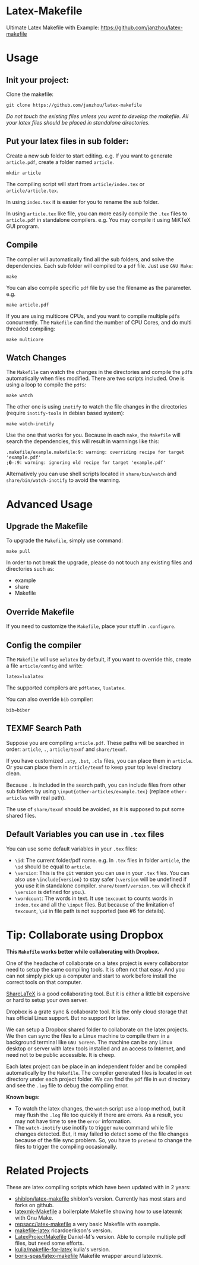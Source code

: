 # Latex-Makefile

Ultimate Latex Makefile with Example: https://github.com/janzhou/latex-makefile

# Usage

## Init your project:

Clone the makefile:

    git clone https://github.com/janzhou/latex-makefile

*Do not touch the existing files unless you want to develop the makefile. All your latex files should be placed in standalone directories.*

## Put your latex files in sub folder:

Create a new sub folder to start editing. e.g. If you want to generate ``article.pdf``, create a folder named ``article``.

    mkdir article

The compiling script will start from ``article/index.tex`` or ``article/article.tex``.

In using ``index.tex`` it is easier for you to rename the sub folder.

In using ``article.tex`` like file, you can more easily compile the ``.tex`` files to ``article.pdf`` in standalone compilers. e.g. You may compile it using MiKTeX GUI program.

## Compile

The compiler will automatically find all the sub folders, and solve the dependencies. Each sub folder will compiled to a ``pdf`` file. Just use ``GNU Make``:

    make

You can also compile specific ``pdf`` file by use the filename as the parameter. e.g.

    make article.pdf

If you are using multicore CPUs, and you want to compile multiple ``pdf``s concurrently. The ``Makefile`` can find the number of CPU Cores, and do multi threaded compiling:

    make multicore

## Watch Changes

The ``Makefile`` can watch the changes in the directories and compile the ``pdf``s automatically when files modified. There are two scripts included. One is using a loop to compile the ``pdf``s:

    make watch

The other one is using ``inotify`` to watch the file changes in the directories (require ``inotify-tools`` in debian based system):

    make watch-inotify

Use the one that works for you. Because in each ``make``, the ``Makefile`` will search the dependencies, this will result in warnnings like this:

```
.makefile/example.makefile:9: warning: overriding recipe for target 'example.pdf'
;�-:9: warning: ignoring old recipe for target 'example.pdf'
```

Alternatively you can use shell scripts located in ``share/bin/watch`` and ``share/bin/watch-inotify`` to avoid the warning.

# Advanced Usage

## Upgrade the Makefile

To upgrade the ``Makefile``, simply use command:

    make pull

In order to not break the upgrade, please do not touch any existing files and directories such as:

- example
- share
- Makefile

## Override Makefile

If you need to customize the ``Makefile``, place your stuff in ``.configure``.

## Config the compiler

The ``Makefile`` will use ``xelatex`` by default, if you want to override this, create a file ``article/config`` and write:

    latex=lualatex

The supported compilers are ``pdflatex``, ``lualatex``.

You can also override ``bib`` compiler:

    bib=biber

## TEXMF Search Path

Suppose you are compiling ``article.pdf``. These paths will be searched in order: ``article``, ``.``, ``article/texmf`` and ``share/texmf``.

If you have customized ``.sty``, ``.bst``, ``.cls`` files, you can place them in ``article``. Or you can place them in ``article/texmf`` to keep your top level directory clean.

Because ``.`` is included in the search path, you can include files from other sub folders by using ``\input{other-articles/example.tex}`` (replace ``other-articles`` with real path).

The use of ``share/texmf`` should be avoided, as it is supposed to put some shared files.

## Default Variables you can use in ``.tex`` files

You can use some default variables in your ``.tex`` files:

- ``\id``: The current folder/pdf name. e.g. In ``.tex`` files in folder ``article``, the ``\id`` should be equal to ``article``.
- ``\version``: This is the ``git`` version you can use in your ``.tex`` files. You can also use ``\include{version}`` to stay safer (``\version`` will be undefined if you use it in standalone compiler. ``share/texmf/version.tex`` will check if ``\version`` is defined for you.).
- ``\wordcount``: The words in text. It use ``texcount`` to counts words in ``index.tex`` and all the ``\input`` files. But because of the limitation of ``texcount``, ``\id`` in file path is not supported (see #6 for details).

# Tip: Collaborate using Dropbox

**This ``Makefile`` works better while collaborating with Dropbox.**

One of the headache of collaborate on a latex project is every collaborator need to setup the same compiling tools. It is often not that easy. And you can not simply pick up a computer and start to work before install the correct tools on that computer.

[ShareLaTeX](https://www.sharelatex.com) is a good collaborating tool. But it is either a little bit expensive or hard to setup your own server.

Dropbox is a grate sync \& collaborate tool. It is the only cloud storage that has official Linux support. But no support for latex.

We can setup a Dropbox shared folder to collaborate on the latex projects. We then can sync the files to a Linux machine to compile them in a background terminal like ``GNU Screen``. The machine can be any Linux desktop or server with latex tools installed and an access to Internet, and need not to be public accessible. It is cheep.

Each latex project can be place in an independent folder and be compiled automatically by the ``Makefile``. The compiler generated files is located in ``out`` directory under each project folder. We can find the ``pdf`` file in ``out`` directory and see the ``.log`` file to debug the compiling error.

**Known bugs:**

- To watch the latex changes, the ``watch`` script use a loop method, but it may flush the ``.log`` file too quickly if there are errors. As a result, you may not have time to see the ``error`` information.
- The ``watch-inotify`` use inotify to trigger ``make`` command while file changes detected. But, it may failed to detect some of the file changes because of the file sync problem. So, you have to ``pretend`` to change the files to trigger the compiling occasionally.

# Related Projects

These are latex compiling scripts which have been updated with in 2 years:

- [shiblon/latex-makefile](https://github.com/shiblon/latex-makefile) shiblon's version. Currently has most stars and forks on github.
- [latexmk-Makefile](https://github.com/rueycheng/latexmk-Makefile) a boilerplate Makefile showing how to use latexmk with Gnu Make.
- [repsacc/latex-makefile](https://github.com/repsacc/latex-makefile) a very basic Makefile with example.
- [makefile-latex](https://github.com/ricardoerikson/makefile-latex) ricardoerikson's version.
- [LatexProjectMakefile](https://github.com/Daniel-M/LatexProjectMakefile) Daniel-M's version. Able to compile multiple pdf files, but need some efforts.
- [kulia/makefile-for-latex](https://github.com/kulia/makefile-for-latex) kulia's version.
- [boris-spas/latex-makefile](https://github.com/boris-spas/latex-makefile) Makefile wrapper around latexmk.

